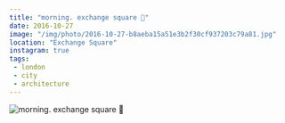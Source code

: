 ```yaml
---
title: "morning. exchange square 🔳"
date: 2016-10-27
image: "/img/photo/2016-10-27-b8aeba15a51e3b2f30cf937203c79a81.jpg"
location: "Exchange Square"
instagram: true
tags:
 - london
 - city
 - architecture
---
```


![morning. exchange square 🔳](/img/photo/2016-10-27-b8aeba15a51e3b2f30cf937203c79a81.jpg)

